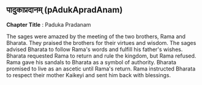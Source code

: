 ## पादुकाप्रदानम् (pAdukApradAnam)
**Chapter Title** : Paduka Pradanam

The sages were amazed by the meeting of the two brothers, Rama and Bharata. They praised the brothers for their virtues and wisdom. The sages advised Bharata to follow Rama's words and fulfill his father's wishes. Bharata requested Rama to return and rule the kingdom, but Rama refused. Rama gave his sandals to Bharata as a symbol of authority. Bharata promised to live as an ascetic until Rama's return. Rama instructed Bharata to respect their mother Kaikeyi and sent him back with blessings.